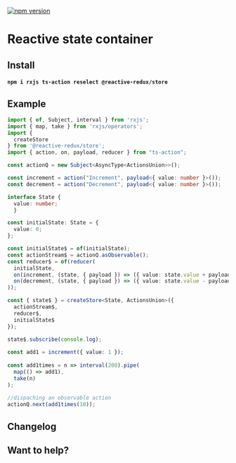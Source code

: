 [![npm version](https://badge.fury.io/js/%40reactive-redux%2Fstore.svg)](https://badge.fury.io/js/%40reactive-redux%2Fstore)

# Reactive state container

## Install

#### `npm i rxjs ts-action reselect @reactive-redux/store`

## Example

```typescript
import { of, Subject, interval } from 'rxjs';
import { map, take } from 'rxjs/operators';
import {
  createStore
} from '@reactive-redux/store';
import { action, on, payload, reducer } from "ts-action";

const actionQ = new Subject<AsyncType<ActionsUnion>>();

const increment = action("Increment", payload<{ value: number }>());
const decrement = action("Decrement", payload<{ value: number }>());

interface State {
  value: number;
  }

const initialState: State = {
  value: 0;
};

const initialState$ = of(initialState);
const actionStream$ = actionQ.asObservable();
const reducer$ = of(reducer(
  initialState,
  on(increment, (state, { payload }) => ({ value: state.value + payload.value })),
  on(decrement, (state, { payload }) => ({ value: state.value - payload.value }))
));

const { state$ } = createStore<State, ActionsUnion>({
  actionStream$,
  reducer$,
  initialState$
});

state$.subscribe(console.log);
 
const add1 = increment({ value: 1 });
 
const add1times = n => interval(200).pipe(
  map(() => add1),
  take(n)
);
 
//dispaching an observable action
actionQ.next(add1times(10));
```

## Changelog

## Want to help?
